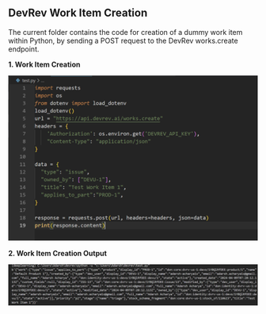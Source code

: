 ## DevRev Work Item Creation
The current folder contains the code for creation of a dummy work item within Python, by sending a POST request to the DevRev works.create endpoint.

**1. Work Item Creation**

![](https://github.com/AdarshAcharya5/DevRev-Assignment/blob/main/Creation%20of%20Work%20Item/work_creation_code.png)

**2. Work Item Creation Output**

![](https://github.com/AdarshAcharya5/DevRev-Assignment/blob/main/Creation%20of%20Work%20Item/work_creation_output.png)
